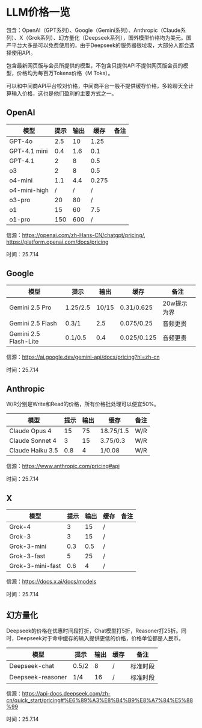 # LLM价格一览

包含：OpenAI（GPT系列）、Google（Gemini系列）、Anthropic（Claude系列）、X（Grok系列）、幻方量化（Deepseek系列），国外模型价格均为美元。国产平台大多是可以免费使用的，由于Deepseek的服务器很垃圾，大部分人都会选择使用API。

包含最新网页版与会员所提供的模型，不包含只提供API不提供网页版会员的模型，价格均为每百万Tokens价格（M Toks）。

可以和中间商API平台校对价格，中间商平台一般不提供缓存价格，多轮聊天全计算输入价格，这也是他们盈利的主要方式之一。

## OpenAI

| 模型         | 提示 | 输出 | 缓存  | 备注 |
| ------------ | ---- | ---- | ----- | ---- |
| GPT-4o       | 2.5  | 10   | 1.25  |      |
| GPT-4.1 mini | 0.4  | 1.6  | 0.1   |      |
| GPT-4.1      | 2    | 8    | 0.5   |      |
| o3           | 2    | 8    | 0.5   |      |
| o4-mini      | 1.1  | 4.4  | 0.275 |      |
| o4-mini-high | /    | /    | /     |      |
| o3-pro       | 20   | 80   | /     |      |
| o1           | 15   | 60   | 7.5   |      |
| o1-pro       | 150  | 600  | /     |      |

信源：https://openai.com/zh-Hans-CN/chatgpt/pricing/, https://platform.openai.com/docs/pricing

时间：25.7.14

## Google

| 模型                  | 提示     | 输出  | 缓存        | 备注        |
| --------------------- | -------- | ----- | ----------- | ----------- |
| Gemini 2.5 Pro        | 1.25/2.5 | 10/15 | 0.31/0.625  | 20w提示为界 |
| Gemini 2.5 Flash      | 0.3/1    | 2.5   | 0.075/0.25  | 音频更贵    |
| Gemini 2.5 Flash-Lite | 0.1/0.5  | 0.4   | 0.025/0.125 | 音频更贵    |

信源：https://ai.google.dev/gemini-api/docs/pricing?hl=zh-cn

时间：25.7.14

## Anthropic

W/R分别是Write和Read的价格，所有价格批处理可以便宜50%。


| 模型             | 提示 | 输出 | 缓存      | 备注 |
| ---------------- | ---- | ---- | --------- | ---- |
| Claude Opus 4    | 15   | 75   | 18.75/1.5 | W/R  |
| Claude Sonnet 4  | 3    | 15   | 3.75/0.3  | W/R  |
| Claude Haiku 3.5 | 0.8  | 4    | 1/0.08    | W/R  |

信源：https://www.anthropic.com/pricing#api

时间：25.7.14

## X

| 模型             | 提示 | 输出 | 缓存 | 备注 |
| ---------------- | ---- | ---- | ---- | ---- |
| Grok-4           | 3    | 15   | /    |      |
| Grok-3           | 3    | 15   | /    |      |
| Grok-3-mini      | 0.3  | 0.5  | /    |      |
| Grok-3-fast      | 5    | 25   | /    |      |
| Grok-3-mini-fast | 0.6  | 4    | /    |      |

信源：https://docs.x.ai/docs/models

时间：25.7.14

## 幻方量化

Deepseek的价格在优惠时间段打折，Chat模型打5折，Reasoner打25折。同时，Deepseek对于命中缓存的输入提供更低的价格，价格单位都是人民币。

| 模型              | 提示  | 输出 | 缓存 | 备注     |
| ----------------- | ----- | ---- | ---- | -------- |
| Deepseek-chat     | 0.5/2 | 8    | /    | 标准时段 |
| Deepseek-reasoner | 1/4   | 16   | /    | 标准时段 |

信源：https://api-docs.deepseek.com/zh-cn/quick_start/pricing#%E6%89%A3%E8%B4%B9%E8%A7%84%E5%88%99

时间：25.7.14